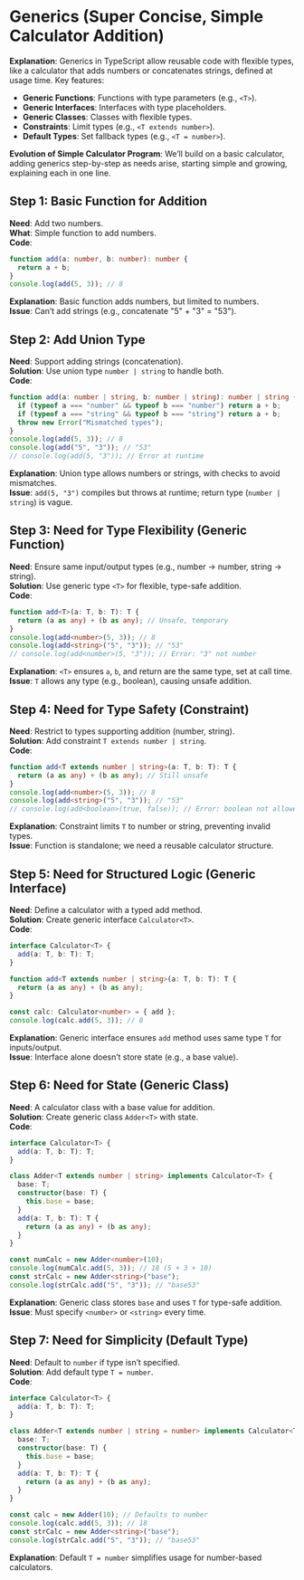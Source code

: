 # Generics (Super Concise, Simple Calculator Addition)

**Explanation**: Generics in TypeScript allow reusable code with flexible types, like a calculator that adds numbers or concatenates strings, defined at usage time. Key features:

- **Generic Functions**: Functions with type parameters (e.g., `<T>`).
- **Generic Interfaces**: Interfaces with type placeholders.
- **Generic Classes**: Classes with flexible types.
- **Constraints**: Limit types (e.g., `<T extends number>`).
- **Default Types**: Set fallback types (e.g., `<T = number>`).

**Evolution of Simple Calculator Program**: We’ll build on a basic calculator, adding generics step-by-step as needs arise, starting simple and growing, explaining each in one line.

## Step 1: Basic Function for Addition

**Need**: Add two numbers.  
**What**: Simple function to add numbers.  
**Code**:

```typescript
function add(a: number, b: number): number {
  return a + b;
}
console.log(add(5, 3)); // 8
```

**Explanation**: Basic function adds numbers, but limited to numbers.  
**Issue**: Can’t add strings (e.g., concatenate "5" + "3" = "53").

## Step 2: Add Union Type

**Need**: Support adding strings (concatenation).  
**Solution**: Use union type `number | string` to handle both.  
**Code**:

```typescript
function add(a: number | string, b: number | string): number | string {
  if (typeof a === "number" && typeof b === "number") return a + b;
  if (typeof a === "string" && typeof b === "string") return a + b;
  throw new Error("Mismatched types");
}
console.log(add(5, 3)); // 8
console.log(add("5", "3")); // "53"
// console.log(add(5, "3")); // Error at runtime
```

**Explanation**: Union type allows numbers or strings, with checks to avoid mismatches.  
**Issue**: `add(5, "3")` compiles but throws at runtime; return type (`number | string`) is vague.

## Step 3: Need for Type Flexibility (Generic Function)

**Need**: Ensure same input/output types (e.g., number → number, string → string).  
**Solution**: Use generic type `<T>` for flexible, type-safe addition.  
**Code**:

```typescript
function add<T>(a: T, b: T): T {
  return (a as any) + (b as any); // Unsafe, temporary
}
console.log(add<number>(5, 3)); // 8
console.log(add<string>("5", "3")); // "53"
// console.log(add<number>(5, "3")); // Error: "3" not number
```

**Explanation**: `<T>` ensures `a`, `b`, and return are the same type, set at call time.  
**Issue**: `T` allows any type (e.g., boolean), causing unsafe addition.

## Step 4: Need for Type Safety (Constraint)

**Need**: Restrict to types supporting addition (number, string).  
**Solution**: Add constraint `T extends number | string`.  
**Code**:

```typescript
function add<T extends number | string>(a: T, b: T): T {
  return (a as any) + (b as any); // Still unsafe
}
console.log(add<number>(5, 3)); // 8
console.log(add<string>("5", "3")); // "53"
// console.log(add<boolean>(true, false)); // Error: boolean not allowed
```

**Explanation**: Constraint limits `T` to number or string, preventing invalid types.  
**Issue**: Function is standalone; we need a reusable calculator structure.

## Step 5: Need for Structured Logic (Generic Interface)

**Need**: Define a calculator with a typed add method.  
**Solution**: Create generic interface `Calculator<T>`.  
**Code**:

```typescript
interface Calculator<T> {
  add(a: T, b: T): T;
}

function add<T extends number | string>(a: T, b: T): T {
  return (a as any) + (b as any);
}

const calc: Calculator<number> = { add };
console.log(calc.add(5, 3)); // 8
```

**Explanation**: Generic interface ensures `add` method uses same type `T` for inputs/output.  
**Issue**: Interface alone doesn’t store state (e.g., a base value).

## Step 6: Need for State (Generic Class)

**Need**: A calculator class with a base value for addition.  
**Solution**: Create generic class `Adder<T>` with state.  
**Code**:

```typescript
interface Calculator<T> {
  add(a: T, b: T): T;
}

class Adder<T extends number | string> implements Calculator<T> {
  base: T;
  constructor(base: T) {
    this.base = base;
  }
  add(a: T, b: T): T {
    return (a as any) + (b as any);
  }
}

const numCalc = new Adder<number>(10);
console.log(numCalc.add(5, 3)); // 18 (5 + 3 + 10)
const strCalc = new Adder<string>("base");
console.log(strCalc.add("5", "3")); // "base53"
```

**Explanation**: Generic class stores `base` and uses `T` for type-safe addition.  
**Issue**: Must specify `<number>` or `<string>` every time.

## Step 7: Need for Simplicity (Default Type)

**Need**: Default to `number` if type isn’t specified.  
**Solution**: Add default type `T = number`.  
**Code**:

```typescript
interface Calculator<T> {
  add(a: T, b: T): T;
}

class Adder<T extends number | string = number> implements Calculator<T> {
  base: T;
  constructor(base: T) {
    this.base = base;
  }
  add(a: T, b: T): T {
    return (a as any) + (b as any);
  }
}

const calc = new Adder(10); // Defaults to number
console.log(calc.add(5, 3)); // 18
const strCalc = new Adder<string>("base");
console.log(strCalc.add("5", "3")); // "base53"
```

**Explanation**: Default `T = number` simplifies usage for number-based calculators.

